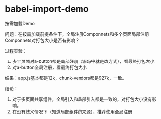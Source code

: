 # babel-import-demo

按需加载Demo

问题：在按需加载前提条件下，全局注册Componnets和多个页面局部注册Componnets对打包大小是否有影响？

过程实验：
1. 多个页面对a-button都是局部注册（源码中就是改方式），看最终打包大小
1. 对a-button全局注册，看最终打包大小

结果：app.js基本都是12k，chunk-vendors都是927k，一致。

结论：
1. 对于多页面共享组件，全局引入和局部引入都是一致的，对打包大小没有影响。
1. 在没有歧义情况下（知道局部组件的来源），推荐使用全局注册